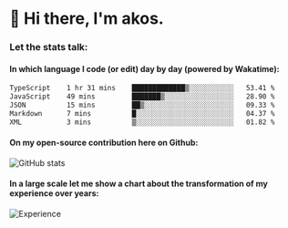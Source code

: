 # 👋 Hi there, I'm akos. 


### Let the stats talk:


#### In which language I code (or edit) day by day (powered by Wakatime): 

<!--START_SECTION:waka-->

```txt
TypeScript    1 hr 31 mins    █████████████▒░░░░░░░░░░░   53.41 %
JavaScript    49 mins         ███████▒░░░░░░░░░░░░░░░░░   28.90 %
JSON          15 mins         ██▒░░░░░░░░░░░░░░░░░░░░░░   09.33 %
Markdown      7 mins          █░░░░░░░░░░░░░░░░░░░░░░░░   04.37 %
XML           3 mins          ▒░░░░░░░░░░░░░░░░░░░░░░░░   01.82 %
```

<!--END_SECTION:waka-->

#### On my open-source contribution here on Github:
 
![GitHub stats](https://github-readme-stats.vercel.app/api?username=akosbalasko)

#### In a large scale let me show a chart about the transformation of my experience over years:   

![Experience](https://cr-skills-chart-widget.azurewebsites.net/api/api?username=akosbalasko)

